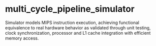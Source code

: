 # multi_cycle_pipeline_simulator
Simulator models MIPS instruction execution, achieving functional equivalence to real hardware behavior as validated through unit testing, clock synchronization, processor and L1 cache integration with efficient memory access.
